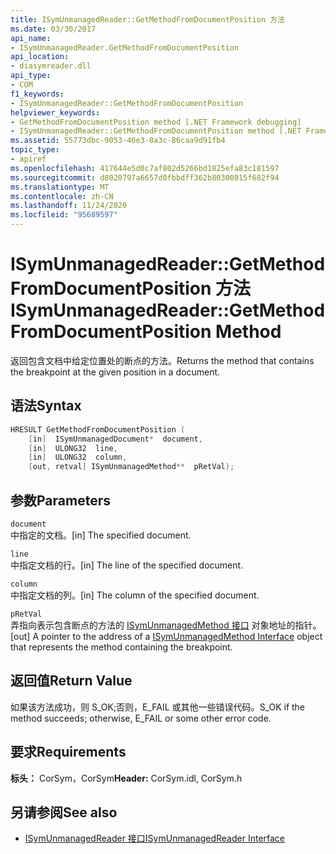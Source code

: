 ```yaml
---
title: ISymUnmanagedReader::GetMethodFromDocumentPosition 方法
ms.date: 03/30/2017
api_name:
- ISymUnmanagedReader.GetMethodFromDocumentPosition
api_location:
- diasymreader.dll
api_type:
- COM
f1_keywords:
- ISymUnmanagedReader::GetMethodFromDocumentPosition
helpviewer_keywords:
- GetMethodFromDocumentPosition method [.NET Framework debugging]
- ISymUnmanagedReader::GetMethodFromDocumentPosition method [.NET Framework debugging]
ms.assetid: 55773dbc-9053-46e3-8a3c-86caa9d91fb4
topic_type:
- apiref
ms.openlocfilehash: 417644e5d0c7af802d5266bd1825efa83c181597
ms.sourcegitcommit: d8020797a6657d0fbbdff362b80300815f682f94
ms.translationtype: MT
ms.contentlocale: zh-CN
ms.lasthandoff: 11/24/2020
ms.locfileid: "95689597"
---
```

# <a name="isymunmanagedreadergetmethodfromdocumentposition-method"></a><span data-ttu-id="e4bcc-102">ISymUnmanagedReader::GetMethodFromDocumentPosition 方法</span><span class="sxs-lookup"><span data-stu-id="e4bcc-102">ISymUnmanagedReader::GetMethodFromDocumentPosition Method</span></span>

<span data-ttu-id="e4bcc-103">返回包含文档中给定位置处的断点的方法。</span><span class="sxs-lookup"><span data-stu-id="e4bcc-103">Returns the method that contains the breakpoint at the given position in a document.</span></span>  
  
## <a name="syntax"></a><span data-ttu-id="e4bcc-104">语法</span><span class="sxs-lookup"><span data-stu-id="e4bcc-104">Syntax</span></span>  
  
```cpp  
HRESULT GetMethodFromDocumentPosition (  
    [in]  ISymUnmanagedDocument*  document,  
    [in]  ULONG32  line,  
    [in]  ULONG32  column,  
    [out, retval] ISymUnmanagedMethod**  pRetVal);  
```  
  
## <a name="parameters"></a><span data-ttu-id="e4bcc-105">参数</span><span class="sxs-lookup"><span data-stu-id="e4bcc-105">Parameters</span></span>  

 `document`  
 <span data-ttu-id="e4bcc-106">中指定的文档。</span><span class="sxs-lookup"><span data-stu-id="e4bcc-106">[in] The specified document.</span></span>  
  
 `line`  
 <span data-ttu-id="e4bcc-107">中指定文档的行。</span><span class="sxs-lookup"><span data-stu-id="e4bcc-107">[in] The line of the specified document.</span></span>  
  
 `column`  
 <span data-ttu-id="e4bcc-108">中指定文档的列。</span><span class="sxs-lookup"><span data-stu-id="e4bcc-108">[in] The column of the specified document.</span></span>  
  
 `pRetVal`  
 <span data-ttu-id="e4bcc-109">弄指向表示包含断点的方法的 [ISymUnmanagedMethod 接口](isymunmanagedmethod-interface.md) 对象地址的指针。</span><span class="sxs-lookup"><span data-stu-id="e4bcc-109">[out] A pointer to the address of a [ISymUnmanagedMethod Interface](isymunmanagedmethod-interface.md) object that represents the method containing the breakpoint.</span></span>  
  
## <a name="return-value"></a><span data-ttu-id="e4bcc-110">返回值</span><span class="sxs-lookup"><span data-stu-id="e4bcc-110">Return Value</span></span>  

 <span data-ttu-id="e4bcc-111">如果该方法成功，则 S_OK;否则，E_FAIL 或其他一些错误代码。</span><span class="sxs-lookup"><span data-stu-id="e4bcc-111">S_OK if the method succeeds; otherwise, E_FAIL or some other error code.</span></span>  
  
## <a name="requirements"></a><span data-ttu-id="e4bcc-112">要求</span><span class="sxs-lookup"><span data-stu-id="e4bcc-112">Requirements</span></span>  

 <span data-ttu-id="e4bcc-113">**标头：** CorSym，CorSym</span><span class="sxs-lookup"><span data-stu-id="e4bcc-113">**Header:** CorSym.idl, CorSym.h</span></span>  
  
## <a name="see-also"></a><span data-ttu-id="e4bcc-114">另请参阅</span><span class="sxs-lookup"><span data-stu-id="e4bcc-114">See also</span></span>

- [<span data-ttu-id="e4bcc-115">ISymUnmanagedReader 接口</span><span class="sxs-lookup"><span data-stu-id="e4bcc-115">ISymUnmanagedReader Interface</span></span>](isymunmanagedreader-interface.md)
